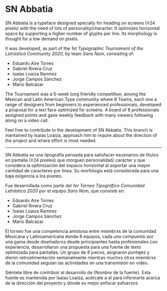 # SN Abbatia

SN Abbatia is a typeface designed specially for heading on screens (≥24 pixels) with the need of lots of personality/character. It optimizes horizontal space by supporting a higher number of glyphs per line. Its morphology is thought for a low demand on pixels.

It was developed, as part of the *1st Typographic Tournament of the Letrástica Community 2020*, by team *Sans Nom*, consisting of:

- Eduardo Aire Torres
- Gabriel Rivera Cruz
- Isaías Loaiza Ramírez
- Jorge Campos Sánchez
- Mario Balcázar

The Tournament was a 5-week long friendly competition, among the Mexican and Latin American Type community where 8 Teams, each one a range of designers from beginners to experienced professionals, developed a proposal for a text face optimized for screens. A board of 8 professionals assigned points and gave weekly feedback with many viewers following along on a video call.

Feel free to contribute to the development of SN Abbatia. This branch is mantained by Isaías Loaiza, approach him to inquire about the direction of the project and where effort is most needed.


---


SN Abbatia es una tipografía pensada para satisfacer escenarios de títulos en pantalla (≥24 pixeles) que otorguen personalidad/ carácter y que considera la optimización del espacio horizontal al soportar una mayor cantidad de caracteres por línea. Su morfología está considerada para una baja exigencia a los pixeles.

Fue desarrollada como parte del *1er Torneo Tipográfico Comunidad Letrástica 2020* por el equipo *Sans Nom*, que consiste en:

- Eduardo Aire Torres
- Gabriel Rivera Cruz
- Isaías Loaiza Ramírez
- Jorge Campos Sánchez
- Mario Balcázar

El torneo fue una competencia amistosa entre miembrxs de la comunidad Mexicana y Latinoamericana donde 8 equipos, cada uno compuesto por una gama desde diseñadorxs desde principiantes hasta profesionales con experiencia, desarrollaron una propuesta para una fuente de texto optimizada para pantallas. Un grupo de 8 juecxs, asignaron puntajes y dieron retroalimentación semanalmente mientras muchxs otrxs miembrxs de la comunidad seguían las actividades en una transmisión en video.

Siéntete libre de contribuir al desarrollo de {Nombre de la fuente}. Esta fuente es mantenida por Isaías Loaiza, acércate a el para informarte acerca de la dirección del proyecto y dónde es mejor enfocar esfuerzos.